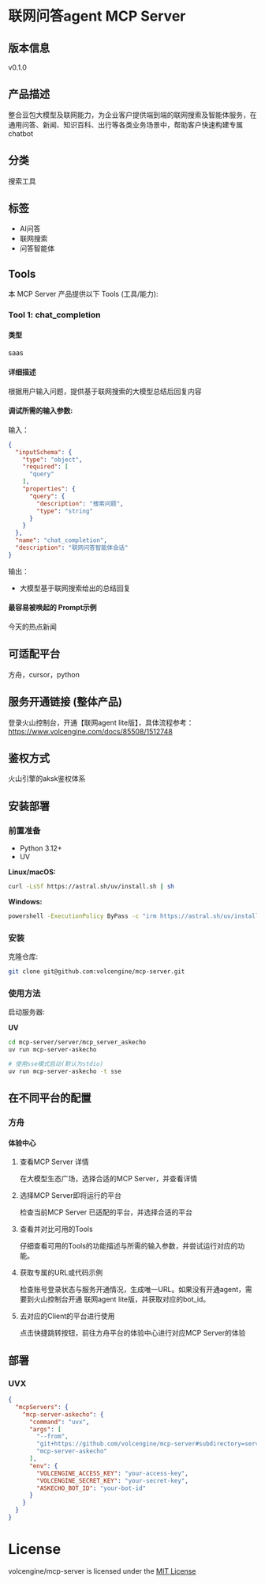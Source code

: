 # 联网问答agent MCP Server

## 版本信息

v0.1.0

## 产品描述

整合豆包大模型及联网能力，为企业客户提供端到端的联网搜索及智能体服务，在通用问答、新闻、知识百科、出行等各类业务场景中，帮助客户快速构建专属chatbot

## 分类

搜索工具

## 标签

- AI问答
- 联网搜索
- 问答智能体

## Tools

本 MCP Server 产品提供以下 Tools (工具/能力):

### Tool 1: chat_completion

#### 类型

saas

#### 详细描述

根据用户输入问题，提供基于联网搜索的大模型总结后回复内容

#### 调试所需的输入参数:

输入：

```json
{
  "inputSchema": {
    "type": "object",
    "required": [
      "query"
    ],
    "properties": {
      "query": {
        "description": "搜索问题",
        "type": "string"
      }
    }
  },
  "name": "chat_completion",
  "description": "联网问答智能体会话"
}
```

输出：

- 大模型基于联网搜索给出的总结回复

#### 最容易被唤起的 Prompt示例

今天的热点新闻

## 可适配平台

方舟，cursor，python

## 服务开通链接 (整体产品)

登录火山控制台，开通【联网agent lite版】，具体流程参考：https://www.volcengine.com/docs/85508/1512748

## 鉴权方式

火山引擎的aksk鉴权体系

## 安装部署

### 前置准备

- Python 3.12+
- UV

**Linux/macOS:**

```bash
curl -LsSf https://astral.sh/uv/install.sh | sh
```

**Windows:**

```bash
powershell -ExecutionPolicy ByPass -c "irm https://astral.sh/uv/install.ps1 | iex"
```

### 安装

克隆仓库:

```bash
git clone git@github.com:volcengine/mcp-server.git
```

### 使用方法

启动服务器:

**UV**

```bash
cd mcp-server/server/mcp_server_askecho
uv run mcp-server-askecho

# 使用sse模式启动(默认为stdio)
uv run mcp-server-askecho -t sse
```

## 在不同平台的配置

### 方舟

#### 体验中心

1. 查看MCP Server 详情

   在大模型生态广场，选择合适的MCP Server，并查看详情
2. 选择MCP Server即将运行的平台

   检查当前MCP Server 已适配的平台，并选择合适的平台
3. 查看并对比可用的Tools

   仔细查看可用的Tools的功能描述与所需的输入参数，并尝试运行对应的功能。
4. 获取专属的URL或代码示例

   检查账号登录状态与服务开通情况，生成唯一URL。如果没有开通agent，需要到火山控制台开通 联网agent lite版，并获取对应的bot_id。
5. 去对应的Client的平台进行使用

   点击快捷跳转按钮，前往方舟平台的体验中心进行对应MCP Server的体验

## 部署

### UVX

```json
{
  "mcpServers": {
    "mcp-server-askecho": {
      "command": "uvx",
      "args": [
        "--from",
        "git+https://github.com/volcengine/mcp-server#subdirectory=server/mcp_server_askecho",
        "mcp-server-askecho"
      ],
      "env": {
        "VOLCENGINE_ACCESS_KEY": "your-access-key",
        "VOLCENGINE_SECRET_KEY": "your-secret-key",
        "ASKECHO_BOT_ID": "your-bot-id"
      }
    }
  }
}
```

# License

volcengine/mcp-server is licensed under the [MIT License](https://github.com/volcengine/mcp-server/blob/main/LICENSE)